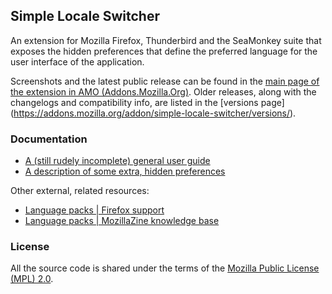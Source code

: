 Simple Locale Switcher
----------------------

An extension for Mozilla Firefox, Thunderbird and the SeaMonkey suite that exposes the hidden preferences that define the preferred language for the user interface of the application.

Screenshots and the latest public release can be found in the [main page of the extension in AMO (Addons.Mozilla.Org)](https://addons.mozilla.org/addon/simple-locale-switcher?src=external-github). Older releases, along with the changelogs and compatibility info, are listed in the [versions page] (https://addons.mozilla.org/addon/simple-locale-switcher/versions/).


### Documentation

* [A (still rudely incomplete) general user guide](https://github.com/nohamelin/simple-locale-switcher/wiki/Simple-User-Guide)
* [A description of some extra, hidden preferences](https://github.com/nohamelin/simple-locale-switcher/wiki/Advanced-Hidden-Preferences)

Other external, related resources:

* [Language packs | Firefox support](https://support.mozilla.org/kb/install-language-packs-get-more-languages)
* [Language packs | MozillaZine knowledge base](http://kb.mozillazine.org/Language_packs)


### License

All the source code is shared under the terms of the [Mozilla Public License (MPL) 2.0](http://www.mozilla.org/MPL/2.0/).
